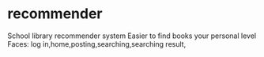 # recommender
School library recommender system
Easier to find books your personal level
Faces: log in,home,posting,searching,searching result,  
